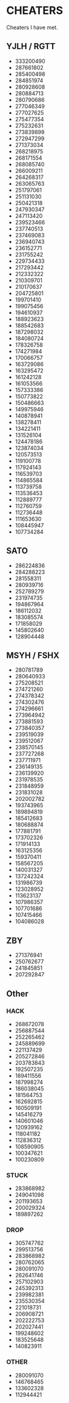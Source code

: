 # CHEATERS

Cheaters I have met.

## YJLH / RGTT

- 333200490
- 287661802
- 285400498
- 284851974
- 280928608
- 280884713
- 280790686
- 277046349
- 277027625
- 275477354
- 275232631
- 273839899
- 272947299
- 271373034
- 268218975
- 268171554
- 268085740
- 266009211
- 264268317
- 263065763
- 251797061
- 251131030
- 250421318
- 247930347
- 247113420
- 239523466
- 237740513
- 237469083
- 236940743
- 236152771
- 231755242
- 229734433
- 217293442
- 212332322
- 210309701
- 210170637
- 204725801
- 199701410
- 199075456
- 194610937
- 188923623
- 188542683
- 187298032
- 184080724
- 178326758
- 174271984
- 170066757
- 163729086
- 163295472
- 161242128
- 161053566
- 157333386
- 150773822
- 150486663
- 149975946
- 140878941
- 138278411
- 134221411
- 131526104
- 124478186
- 123874034
- 120573513
- 119100778
- 117924143
- 116539703
- 114865584
- 113739758
- 113536453
- 112889777
- 112760759
- 112736448
- 111653630
- 108445947
- 107734284

## SATO

- 286224836
- 284288223
- 281558311
- 280939716
- 252789279
- 231974735
- 194867964
- 186112032
- 183085574
- 171858029
- 145802640
- 128904448

## MSYH / FSHX

- 280781789
- 280640933
- 275208521
- 274721260
- 274378342
- 274302476
- 274296661
- 273964942
- 273881593
- 273840357
- 239519039
- 239512067
- 238570145
- 237727268
- 237711971
- 236149135
- 236139920
- 231978535
- 231848959
- 231831028
- 202002782
- 193743965
- 189894819
- 185412683
- 180688874
- 177881791
- 173702326
- 171914133
- 163125356
- 159370411
- 158567205
- 140031327
- 137242324
- 131986739
- 123028952
- 113623137
- 107986357
- 107701686
- 107415466
- 104086028

## ZBY

- 271376941
- 250762677
- 241845851
- 207292847

## Other

### HACK

- 268672078
- 256887544
- 252265462
- 245889699
- 221137429
- 205272846
- 203783843
- 192507235
- 189411556
- 187998274
- 186038045
- 181564753
- 162692815
- 160509191
- 145416279
- 140601046
- 120939162
- 118041182
- 112836312
- 108590905
- 100347621
- 100230809

### STUCK

- 283868982
- 249041098
- 201193653
- 200029324
- 189897262

### DROP

- 305747762
- 299513756
- 283868982
- 280762065
- 280091070
- 262641746
- 257102903
- 245392313
- 239982381
- 235530354
- 221018731
- 206908721
- 202222753
- 202027441
- 199248602
- 183525648
- 140823911

### OTHER

- 280091070
- 146768465
- 133602328
- 112944421
